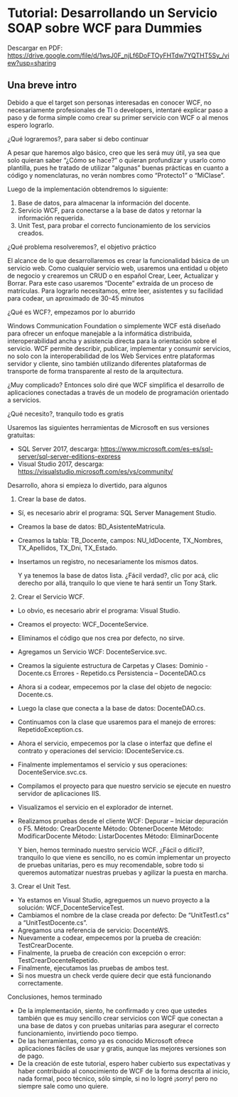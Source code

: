 ﻿# Tutorial: Desarrollando un Servicio SOAP sobre WCF para Dummies

Descargar en PDF: https://drive.google.com/file/d/1wsJ0F_njLf6DoFTOyFHTdw7YQTHT5Sy_/view?usp=sharing

## Una breve intro

Debido a que el target son personas interesadas en conocer WCF, no necesariamente profesionales de TI o developers, intentaré explicar paso a paso y de forma simple como crear su primer servicio con WCF o al menos espero lograrlo.

¿Qué lograremos?, para saber si debo continuar

A pesar que haremos algo básico, creo que les será muy útil, ya sea que solo quieran saber “¿Cómo se hace?” o quieran profundizar y usarlo como plantilla, pues he tratado de utilizar “algunas” buenas prácticas en cuanto a código y nomenclaturas, no verán nombres como “Protecto1” o “MiClase”.

Luego de la implementación obtendremos lo siguiente:
1. Base de datos, para almacenar la información del docente.
2. Servicio WCF, para conectarse a la base de datos y retornar la información requerida.
3. Unit Test, para probar el correcto funcionamiento de los servicios creados.

¿Qué problema resolveremos?, el objetivo práctico

El alcance de lo que desarrollaremos es crear la funcionalidad básica de un servicio web.
Como cualquier servicio web, usaremos una entidad u objeto de negocio y crearemos un CRUD o en español Crear, Leer, Actualizar y Borrar.
Para este caso usaremos “Docente” extraída de un proceso de matrículas.
Para lograrlo necesitamos, entre leer, asistentes y su facilidad para codear, un aproximado de 30-45 minutos 

¿Qué es WCF?, empezamos por lo aburrido

Windows Communication Foundation o simplemente WCF está diseñado para ofrecer un enfoque manejable a la informática distribuida, interoperabilidad ancha y asistencia directa para la orientación sobre el servicio. WCF permite describir, publicar, implementar y consumir servicios, no solo con la interoperabilidad de los Web Services entre plataformas servidor y cliente, sino también utilizando diferentes plataformas de transporte de forma transparente al resto de la arquitectura.

¿Muy complicado? Entonces solo diré que WCF simplifica el desarrollo de aplicaciones conectadas a través de un modelo de programación orientado a servicios. 

¿Qué necesito?, tranquilo todo es gratis

Usaremos las siguientes herramientas de Microsoft en sus versiones gratuitas:
- SQL Server 2017, descarga: https://www.microsoft.com/es-es/sql-server/sql-server-editions-express
- Visual Studio 2017, descarga: https://visualstudio.microsoft.com/es/vs/community/

Desarrollo, ahora si empieza lo divertido, para algunos

1. Crear la base de datos.

- Sí, es necesario abrir el programa: SQL Server Management Studio.
- Creamos la base de datos: BD_AsistenteMatricula.
- Creamos la tabla: TB_Docente, campos: NU_IdDocente, TX_Nombres, TX_Apellidos, TX_Dni, TX_Estado.
- Insertamos un registro, no necesariamente los mismos datos.

   Y ya tenemos la base de datos lista.
   ¿Fácil verdad?, clic por acá, clic derecho por allá, tranquilo lo que viene te hará sentir un Tony Stark.

2. Crear el Servicio WCF.

- Lo obvio, es necesario abrir el programa: Visual Studio.
- Creamos el proyecto: WCF_DocenteService.
- Eliminamos el código que nos crea por defecto, no sirve.
- Agregamos un Servicio WCF: DocenteService.svc.
- Creamos la siguiente estructura de Carpetas y Clases:
Dominio - Docente.cs
Errores - Repetido.cs
Persistencia – DocenteDAO.cs
- Ahora si a codear, empecemos por la clase del objeto de negocio: Docente.cs.
- Luego la clase que conecta a la base de datos: DocenteDAO.cs.
- Continuamos con la clase que usaremos para el manejo de errores: RepetidoException.cs.
- Ahora el servicio, empecemos por la clase o interfaz que define el contrato y operaciones del servicio: IDocenteService.cs.
- Finalmente implementamos el servicio y sus operaciones: DocenteService.svc.cs.
- Compilamos el proyecto para que nuestro servicio se ejecute en nuestro servidor de aplicaciones IIS.
- Visualizamos el servicio en el explorador de internet.
- Realizamos pruebas desde el cliente WCF: Depurar – Iniciar depuración o F5.
Método: CrearDocente
Método: ObtenerDocente
Método: ModificarDocente
Método: ListarDocentes
Método: EliminarDocente

   Y bien, hemos terminado nuestro servicio WCF.
¿Fácil o difícil?, tranquilo lo que viene es sencillo, no es común implementar un proyecto de pruebas unitarias, pero es muy recomendable, sobre todo si queremos automatizar nuestras pruebas y agilizar la puesta en marcha.

3. Crear el Unit Test.

- Ya estamos en Visual Studio, agreguemos un nuevo proyecto a la solución: WCF_DocenteServiceTest.
- Cambiamos el nombre de la clase creada por defecto: De “UnitTest1.cs” a “UnitTestDocente.cs”.
- Agregamos una referencia de servicio: DocenteWS.
- Nuevamente a codear, empecemos por la prueba de creación: TestCrearDocente.
- Finalmente, la prueba de creación con excepción o error: TestCrearDocenteRepetido.
- Finalmente, ejecutamos las pruebas de ambos test.
- Si nos muestra un check verde quiere decir que está funcionando correctamente.

Conclusiones, hemos terminado

- De la implementación, siento, he confirmado y creo que ustedes también que es muy sencillo crear servicios con WCF que conectan a una base de datos y con pruebas unitarias para asegurar el correcto funcionamiento, invirtiendo poco tiempo. 
- De las herramientas, como ya es conocido Microsoft ofrece aplicaciones fáciles de usar y gratis, aunque las mejores versiones son de pago.
- De la creación de este tutorial, espero haber cubierto sus expectativas y haber contribuido al conocimiento de WCF de la forma descrita al inicio, nada formal, poco técnico, sólo simple, si no lo logré ¡sorry! pero no siempre sale como uno quiere.
